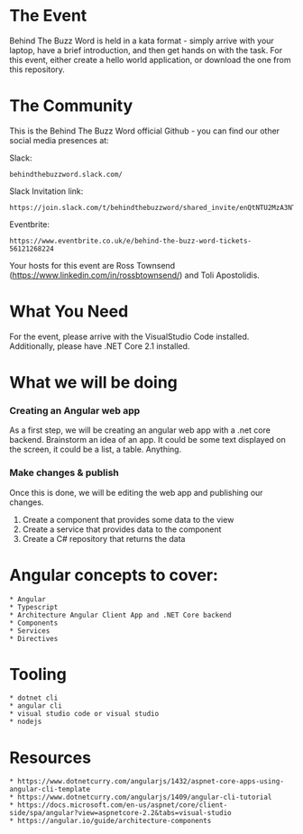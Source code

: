 # The Event
Behind The Buzz Word is held in a kata format - simply arrive with your laptop, have a brief introduction, and then get hands on with the task.
For this event, either create a hello world application, or download the one from this repository.

# The Community
This is the Behind The Buzz Word official Github - you can find our other social media presences at:

Slack:
```
behindthebuzzword.slack.com/
```
Slack Invitation link:
```
https://join.slack.com/t/behindthebuzzword/shared_invite/enQtNTU2MzA3NTUwMTE5LTQwMjY2Y2YxZGM5YTA0ODkyN2MzYTYwZTc0ZTkzZTM2ZWZkNzQxM2JlZDZlZTg0NDZiYTRkZTBlMDNlODljMWQ)
```

Eventbrite:
```
https://www.eventbrite.co.uk/e/behind-the-buzz-word-tickets-56121268224
```
Your hosts for this event are Ross Townsend (https://www.linkedin.com/in/rossbtownsend/) and Toli Apostolidis.

# What You Need
For the event, please arrive with the VisualStudio Code installed. Additionally, please have .NET Core 2.1 installed.


# What we will be doing

### Creating an Angular web app

As a first step, we will be creating an angular web app with a .net core backend. Brainstorm an idea of an app. It could be some text displayed on the screen, it could be a list, a table. Anything.

### Make changes & publish

Once this is done, we will be editing the web app and publishing our changes. 

1. Create a component that provides some data to the view
2. Create a service that provides data to the component
3. Create a C# repository that returns the data


# Angular concepts to cover:


	* Angular
	* Typescript
	* Architecture Angular Client App and .NET Core backend
	* Components
	* Services
  	* Directives

# Tooling

	* dotnet cli
	* angular cli
	* visual studio code or visual studio
	* nodejs

# Resources


	* https://www.dotnetcurry.com/angularjs/1432/aspnet-core-apps-using-angular-cli-template
	* https://www.dotnetcurry.com/angularjs/1409/angular-cli-tutorial
	* https://docs.microsoft.com/en-us/aspnet/core/client-side/spa/angular?view=aspnetcore-2.2&tabs=visual-studio
	* https://angular.io/guide/architecture-components

